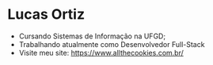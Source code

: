 # Lucas Ortiz

- Cursando Sistemas de Informação na UFGD;
- Trabalhando atualmente como Desenvolvedor Full-Stack
- Visite meu site: https://www.allthecookies.com.br/
